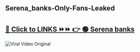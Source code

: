 
 ## Serena_banks-Only-Fans-Leaked

# <h2><a href="https://clipsfans.com/Serena_banks&ref=git">🔗 Click to LINKS ⏩⏩ 👉 🟢 Serena banks </a></h2>

<a href="https://clipsfans.com/Serena_banks&ref=git" rel="nofollow" data-target="animated-image.originalLink"><img src="https://i.ibb.co.com/xMMVF88/686577567.gif" alt="Viral Video Original" style="max-width: 100%; display: inline-block;" data-target="animated-image.originalImage"></a>
